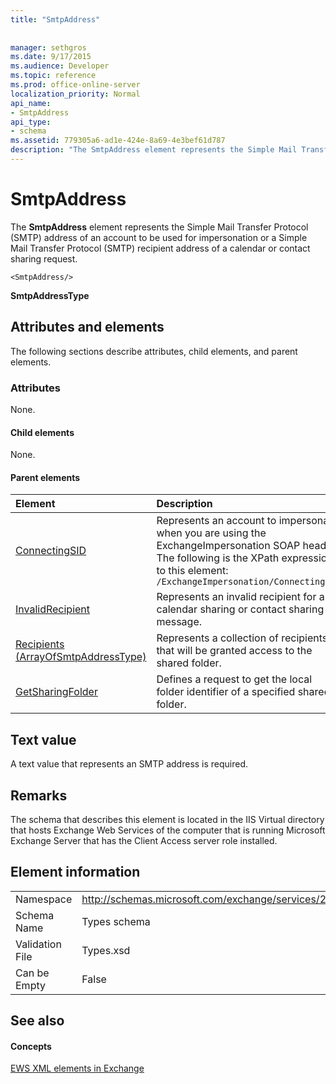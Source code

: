 ```yaml
---
title: "SmtpAddress"
 
 
manager: sethgros
ms.date: 9/17/2015
ms.audience: Developer
ms.topic: reference
ms.prod: office-online-server
localization_priority: Normal
api_name:
- SmtpAddress
api_type:
- schema
ms.assetid: 779305a6-ad1e-424e-8a69-4e3bef61d787
description: "The SmtpAddress element represents the Simple Mail Transfer Protocol (SMTP) address of an account to be used for impersonation or a Simple Mail Transfer Protocol (SMTP) recipient address of a calendar or contact sharing request."
---
```


# SmtpAddress

The **SmtpAddress** element represents the Simple Mail Transfer Protocol (SMTP) address of an account to be used for impersonation or a Simple Mail Transfer Protocol (SMTP) recipient address of a calendar or contact sharing request. 
  
```
<SmtpAddress/>
```

 **SmtpAddressType**
## Attributes and elements

The following sections describe attributes, child elements, and parent elements.
  
### Attributes

None.
  
#### Child elements

None.
  
#### Parent elements

|**Element**|**Description**|
|:-----|:-----|
|[ConnectingSID](connectingsid.md) <br/> |Represents an account to impersonate when you are using the ExchangeImpersonation SOAP header.  <br/> The following is the XPath expression to this element:  <br/>  `/ExchangeImpersonation/ConnectingSID` <br/> |
|[InvalidRecipient](invalidrecipient.md) <br/> |Represents an invalid recipient for a calendar sharing or contact sharing message.  <br/> |
|[Recipients (ArrayOfSmtpAddressType)](recipients-arrayofsmtpaddresstype.md) <br/> |Represents a collection of recipients that will be granted access to the shared folder.  <br/> |
|[GetSharingFolder](getsharingfolder.md) <br/> |Defines a request to get the local folder identifier of a specified shared folder.  <br/> |
   
## Text value

A text value that represents an SMTP address is required.
  
## Remarks

The schema that describes this element is located in the IIS Virtual directory that hosts Exchange Web Services of the computer that is running Microsoft Exchange Server that has the Client Access server role installed.
  
## Element information

|||
|:-----|:-----|
|Namespace  <br/> |http://schemas.microsoft.com/exchange/services/2006/types  <br/> |
|Schema Name  <br/> |Types schema  <br/> |
|Validation File  <br/> |Types.xsd  <br/> |
|Can be Empty  <br/> |False  <br/> |
   
## See also

#### Concepts

[EWS XML elements in Exchange](ews-xml-elements-in-exchange.md)

